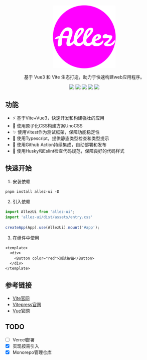 <br/>

<p align="center">
  <img src="./static/LOGO.png" alt="Slidev" height="200" width="200"/>
</p>

<p align="center">
基于 Vue3 和 Vite 生态打造，助力于快速构建web应用程序。
</p>

<p align="center">
  <img src="https://img.shields.io/npm/l/booker-ui" />
  <img src="https://img.shields.io/bundlephobia/min/booker-ui" />
  <img src="https://img.shields.io/github/workflow/status/JetTsang/allez-ui/CI?label=test" />
  <img src="https://img.shields.io/github/workflow/status/juetan/vite-ui-practice/Publish%20Booker-UI%20To%20Npm" />
  <img src="https://img.shields.io/npm/v/booker-ui" />
</p>

## 功能
- ⚡ 基于Vite+Vue3，快速开发和构建强壮的应用
- 🎨 使用原子化CSS构建方案UnoCSS
- ✨ 使用Vitest作为测试框架，保障功能稳定性  
- 🔖 使用Typescript，提供静态类型检查和类型提示
- 💎 使用Github Action持续集成，自动部署和发布
- 🎲 使用Husky和Eslint检查代码规范，保障良好的代码样式

## 快速开始
1. 安装依赖
```
pnpm install allez-ui -D
```
2. 引入依赖
```ts
import AllezUi from 'allez-ui';
import 'allez-ui/dist/assets/entry.css'

createApp(App).use(AllezUi).mount('#app');
```
3. 在组件中使用
```vue
<template>
  <div>
    <Button color="red">测试按钮</Button>
  </div>
</template>
```

## 参考链接
- [Vite官网](https://vitejs.dev/)
- [Vitepress官网](https://vitepress.vuejs.org)
- [Vue官网](https://vuejs.org/)

## TODO

- [ ] Vercel部署
- [x] 实现按需引入
- [x] Monorepo管理仓库